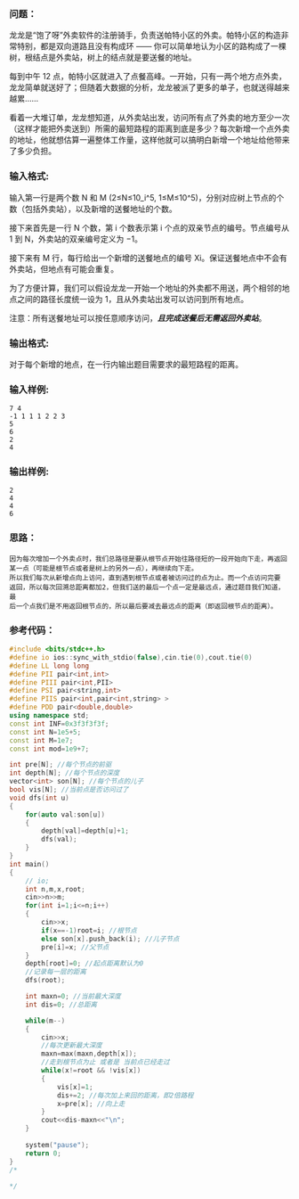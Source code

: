 ### 问题：
龙龙是“饱了呀”外卖软件的注册骑手，负责送帕特小区的外卖。帕特小区的构造非常特别，都是双向道路且没有构成环 —— 你可以简单地认为小区的路构成了一棵树，根结点是外卖站，树上的结点就是要送餐的地址。

每到中午 12 点，帕特小区就进入了点餐高峰。一开始，只有一两个地方点外卖，龙龙简单就送好了；但随着大数据的分析，龙龙被派了更多的单子，也就送得越来越累……

看着一大堆订单，龙龙想知道，从外卖站出发，访问所有点了外卖的地方至少一次（这样才能把外卖送到）所需的最短路程的距离到底是多少？每次新增一个点外卖的地址，他就想估算一遍整体工作量，这样他就可以搞明白新增一个地址给他带来了多少负担。

### 输入格式:

输入第一行是两个数 N 和 M (2≤N≤10_i^5, 1≤M≤10^5)，分别对应树上节点的个数（包括外卖站），以及新增的送餐地址的个数。

接下来首先是一行 N 个数，第 i 个数表示第 i 个点的双亲节点的编号。节点编号从 1 到 N，外卖站的双亲编号定义为 −1。

接下来有 M 行，每行给出一个新增的送餐地点的编号 Xi。保证送餐地点中不会有外卖站，但地点有可能会重复。

为了方便计算，我们可以假设龙龙一开始一个地址的外卖都不用送，两个相邻的地点之间的路径长度统一设为 1，且从外卖站出发可以访问到所有地点。

注意：所有送餐地址可以按任意顺序访问，_**且完成送餐后无需返回外卖站**_。

### 输出格式:

对于每个新增的地点，在一行内输出题目需要求的最短路程的距离。

### 输入样例:

```in
7 4
-1 1 1 1 2 2 3
5
6
2
4
```

### 输出样例:

```out
2
4
4
6
```


### 思路：
```in
因为每次增加一个外卖点时，我们总路径是要从根节点开始往路径短的一段开始向下走，再返回
某一点（可能是根节点或者是树上的另外一点），再继续向下走。
所以我们每次从新增点向上访问，直到遇到根节点或者被访问过的点为止。而一个点访问完要
返回，所以每次回溯总距离都加2，但我们送的最后一个点一定是最远点，通过题目我们知道，最
后一个点我们是不用返回根节点的，所以最后要减去最远点的距离（即返回根节点的距离）。

```

### 参考代码：
```c++
#include <bits/stdc++.h>
#define io ios::sync_with_stdio(false),cin.tie(0),cout.tie(0)
#define LL long long
#define PII pair<int,int>
#define PIII pair<int,PII>
#define PSI pair<string,int>
#define PIIS pair<int,pair<int,string> >
#define PDD pair<double,double>
using namespace std;
const int INF=0x3f3f3f3f;
const int N=1e5+5;
const int M=1e7;
const int mod=1e9+7;

int pre[N]; //每个节点的前驱
int depth[N]; //每个节点的深度
vector<int> son[N]; //每个节点的儿子
bool vis[N]; //当前点是否访问过了
void dfs(int u)
{
    for(auto val:son[u])
    {
        depth[val]=depth[u]+1;
        dfs(val);
    }
}
int main()
{
    // io;
    int n,m,x,root;
    cin>>n>>m;
    for(int i=1;i<=n;i++)
    {
        cin>>x;
        if(x==-1)root=i; //根节点
        else son[x].push_back(i); //儿子节点
        pre[i]=x; //父节点
    }   
    depth[root]=0; //起点距离默认为0
    //记录每一层的距离
    dfs(root);

    int maxn=0; //当前最大深度
    int dis=0; //总距离

    while(m--)
    {
        cin>>x;
        //每次更新最大深度
        maxn=max(maxn,depth[x]);
        //走到根节点为止 或者是 当前点已经走过
        while(x!=root && !vis[x])
        {
            vis[x]=1;
            dis+=2; //每次加上来回的距离，即2倍路程
            x=pre[x]; //向上走
        }
        cout<<dis-maxn<<"\n";
    } 
    
    system("pause");
    return 0;
} 
/*
 
*/
```